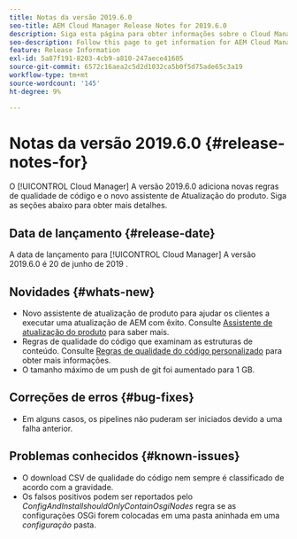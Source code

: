 ```yaml
---
title: Notas da versão 2019.6.0
seo-title: AEM Cloud Manager Release Notes for 2019.6.0
description: Siga esta página para obter informações sobre o Cloud Manager Versão 2019.6.0.
seo-description: Follow this page to get information for AEM Cloud Manager Release 2019.6.0.
feature: Release Information
exl-id: 5a87f191-8203-4cb9-a810-247aece41605
source-git-commit: 6572c16aea2c5d2d1032ca5b0f5d75ade65c3a19
workflow-type: tm+mt
source-wordcount: '145'
ht-degree: 9%

---
```


# Notas da versão 2019.6.0 {#release-notes-for}

O [!UICONTROL Cloud Manager] A versão 2019.6.0 adiciona novas regras de qualidade de código e o novo assistente de Atualização do produto. Siga as seções abaixo para obter mais detalhes.

## Data de lançamento {#release-date}

A data de lançamento para [!UICONTROL Cloud Manager] A versão 2019.6.0 é 20 de junho de 2019 .

## Novidades {#whats-new}

* Novo assistente de atualização de produto para ajudar os clientes a executar uma atualização de AEM com êxito. Consulte [Assistente de atualização do produto](/help/product-update-wizard/overview.md) para saber mais.
* Regras de qualidade do código que examinam as estruturas de conteúdo. Consulte [Regras de qualidade do código personalizado](/help/using/custom-code-quality-rules.md) para obter mais informações.
* O tamanho máximo de um push de git foi aumentado para 1 GB.

## Correções de erros {#bug-fixes}

* Em alguns casos, os pipelines não puderam ser iniciados devido a uma falha anterior.

## Problemas conhecidos {#known-issues}

* O download CSV de qualidade do código nem sempre é classificado de acordo com a gravidade.
* Os falsos positivos podem ser reportados pelo *ConfigAndInstallshouldOnlyContainOsgiNodes* regra se as configurações OSGi forem colocadas em uma pasta aninhada em uma *configuração* pasta.
